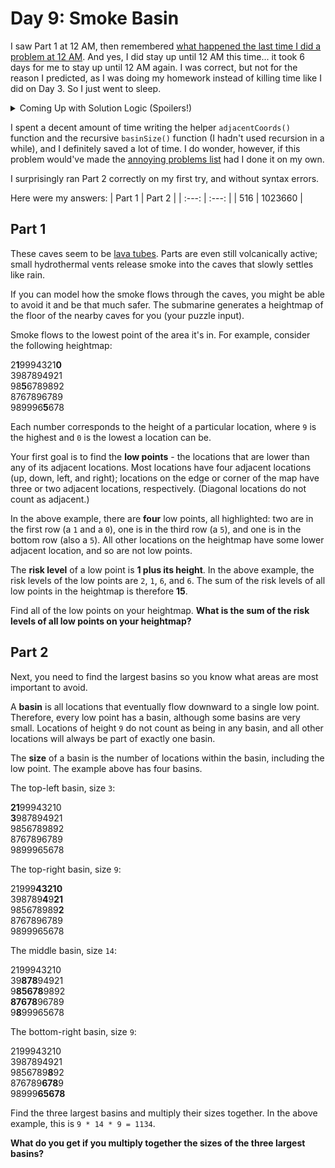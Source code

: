 # Day 9: Smoke Basin
I saw Part 1 at 12 AM, then remembered [what happened the last time I did a problem at 12 AM](https://github.com/Daphne-Qin/AdventOfCode2021/tree/main/Problem03). And yes, I did stay up until 12 AM this time... it took 6 days for me to stay up until 12 AM again. I was correct, but not for the reason I predicted, as I was doing my homework instead of killing time like I did on Day 3. So I just went to sleep.

<details>
  <summary>Coming Up with Solution Logic (Spoilers!)</summary>
  I'd thought of a solution for Part 1 on the way to school, but it didn't involve storing the locations of the low points themselves. However, at school, I figured out the description for Part 2, then realized that I should keep the low point locations. I also learned about [BFS](https://www.geeksforgeeks.org/breadth-first-search-or-bfs-for-a-graph/) and [DFS](https://www.geeksforgeeks.org/depth-first-search-or-dfs-for-a-graph/) while talking to another AoC participant, so now I knew that I should probably recursively solve the problem, presumably using the low points.
</details>

I spent a decent amount of time writing the helper `adjacentCoords()` function and the recursive `basinSize()` function (I hadn't used recursion in a while), and I definitely saved a lot of time. I do wonder, however, if this problem would've made the [annoying problems list](https://github.com/Daphne-Qin/AdventOfCode2021#most-annoying-problems) had I done it on my own.

I surprisingly ran Part 2 correctly on my first try, and without syntax errors.

Here were my answers:
| Part 1 | Part 2 |
| :---: | :---: |
| 516 | 1023660 |

## Part 1
These caves seem to be [lava tubes](https://en.wikipedia.org/wiki/Lava_tube). Parts are even still volcanically active; small hydrothermal vents release smoke into the caves that slowly settles like rain.

If you can model how the smoke flows through the caves, you might be able to avoid it and be that much safer. The submarine generates a heightmap of the floor of the nearby caves for you (your puzzle input).

Smoke flows to the lowest point of the area it's in. For example, consider the following heightmap:

2**1**9994321**0**\
3987894921\
98**5**6789892\
8767896789\
989996**5**678

Each number corresponds to the height of a particular location, where `9` is the highest and `0` is the lowest a location can be.

Your first goal is to find the **low points** - the locations that are lower than any of its adjacent locations. Most locations have four adjacent locations (up, down, left, and right); locations on the edge or corner of the map have three or two adjacent locations, respectively. (Diagonal locations do not count as adjacent.)

In the above example, there are **four** low points, all highlighted: two are in the first row (a `1` and a `0`), one is in the third row (a `5`), and one is in the bottom row (also a `5`). All other locations on the heightmap have some lower adjacent location, and so are not low points.

The **risk level** of a low point is **1 plus its height**. In the above example, the risk levels of the low points are `2`, `1`, `6`, and `6`. The sum of the risk levels of all low points in the heightmap is therefore **15**.

Find all of the low points on your heightmap. **What is the sum of the risk levels of all low points on your heightmap?**

## Part 2
Next, you need to find the largest basins so you know what areas are most important to avoid.

A **basin** is all locations that eventually flow downward to a single low point. Therefore, every low point has a basin, although some basins are very small. Locations of height `9` do not count as being in any basin, and all other locations will always be part of exactly one basin.

The **size** of a basin is the number of locations within the basin, including the low point. The example above has four basins.

The top-left basin, size `3`:

**21**99943210\
**3**987894921\
9856789892\
8767896789\
9899965678

The top-right basin, size `9`:

21999**43210**\
398789**4**9**21**\
985678989**2**\
8767896789\
9899965678

The middle basin, size `14`:

2199943210\
39**878**94921\
9**85678**9892\
**87678**96789\
9**8**99965678

The bottom-right basin, size `9`:

2199943210\
3987894921\
9856789**8**92\
876789**678**9\
98999**65678**

Find the three largest basins and multiply their sizes together. In the above example, this is `9 * 14 * 9 = 1134`.

**What do you get if you multiply together the sizes of the three largest basins?**
